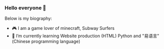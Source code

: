 ### Hello everyone 👋

Below is my biography:

- 🎮 I am a game lover of minecraft, Subway Surfers
- 🌱 I’m currently learning Website production (HTML) Python and "易语言"(Chinese programming language)
